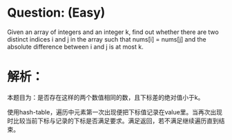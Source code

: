 # Question: (Easy)

Given an array of integers and an integer k, find out whether there are two distinct indices i and j in the array such that nums[i] = nums[j] and the absolute difference between i and j is at most k.

# 解析：

本题目为：是否存在这样的两个数值相同的数，且下标差的绝对值小于k。

使用hash-table，遍历中元素第一次出现便把下标值记录在value里。当再次出现时比较当前下标与记录的下标是否满足要求。满足返回，若不满足继续遍历直到结束。